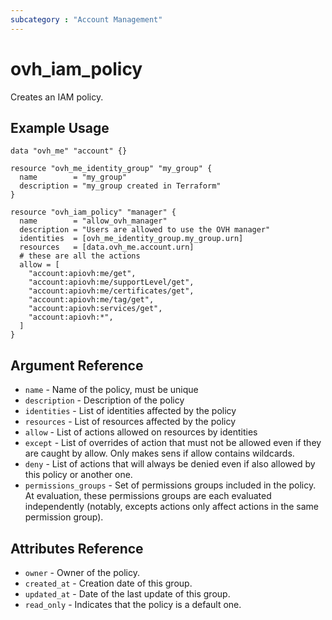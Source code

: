 ```yaml
---
subcategory : "Account Management"
---
```


# ovh_iam_policy

Creates an IAM policy.

## Example Usage

```hcl
data "ovh_me" "account" {}

resource "ovh_me_identity_group" "my_group" {
  name        = "my_group"
  description = "my_group created in Terraform"
}

resource "ovh_iam_policy" "manager" {
  name        = "allow_ovh_manager"
  description = "Users are allowed to use the OVH manager"
  identities  = [ovh_me_identity_group.my_group.urn]
  resources   = [data.ovh_me.account.urn]
  # these are all the actions
  allow = [
    "account:apiovh:me/get",
    "account:apiovh:me/supportLevel/get",
    "account:apiovh:me/certificates/get",
    "account:apiovh:me/tag/get",
    "account:apiovh:services/get",
    "account:apiovh:*",
  ]
}
```

## Argument Reference

* `name` - Name of the policy, must be unique
* `description` - Description of the policy
* `identities` - List of identities affected by the policy
* `resources` - List of resources affected by the policy
* `allow` - List of actions allowed on resources by identities
* `except` - List of overrides of action that must not be allowed even if they are caught by allow. Only makes sens if allow contains wildcards.
* `deny` - List of actions that will always be denied even if also allowed by this policy or another one.
* `permissions_groups` - Set of permissions groups included in the policy. At evaluation, these permissions groups are each evaluated independently (notably, excepts actions only affect actions in the same permission group).

## Attributes Reference

* `owner` - Owner of the policy.
* `created_at` - Creation date of this group.
* `updated_at` - Date of the last update of this group.
* `read_only` - Indicates that the policy is a default one.
